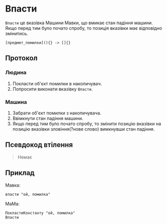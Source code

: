 # Впасти

`Впасти` <keyword>це</keyword> вказівка <subject>Машини Мавки</subject>, що вмикає стан падіння машини. Якщо перед тим
було почато спробу, то позиція вказівки має відповідно змінитись.

```
[предмет_помилки](){} -> []{}
```

## Протокол

### Людина

1. Покласти об'єкт помилки в накопичувач.
2. Попросити виконати вказівку `Впасти`.

### Машина

1. Забрати об'єкт помилки з накопичувача.
2. Ввімкнути стан падіння машини.
3. Якщо перед тим було почато спробу, то змінити позицію вказівки на позицію вказівки зловіння(?нове слово) вимкнувши
   стан падіння.

## Псевдокод втілення

> Немає

## Приклад

<subject>Мавка</subject>:

```мавка
впасти "ой, помилка"
```

<subject>МаМа</subject>:

```мама
ПокластиКонстанту "ой, помилка"
Впасти
```